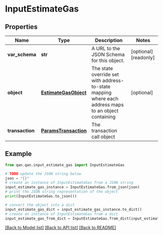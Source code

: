 # InputEstimateGas


## Properties

Name | Type | Description | Notes
------------ | ------------- | ------------- | -------------
**var_schema** | **str** | A URL to the JSON Schema for this object. | [optional] [readonly] 
**object** | [**EstimateGasObject**](EstimateGasObject.md) | The state override set with address-to-state mapping where each address maps to an object containing | [optional] 
**transaction** | [**ParamsTransaction**](ParamsTransaction.md) | The transaction call object | 

## Example

```python
from qan.qan.input_estimate_gas import InputEstimateGas

# TODO update the JSON string below
json = "{}"
# create an instance of InputEstimateGas from a JSON string
input_estimate_gas_instance = InputEstimateGas.from_json(json)
# print the JSON string representation of the object
print(InputEstimateGas.to_json())

# convert the object into a dict
input_estimate_gas_dict = input_estimate_gas_instance.to_dict()
# create an instance of InputEstimateGas from a dict
input_estimate_gas_from_dict = InputEstimateGas.from_dict(input_estimate_gas_dict)
```
[[Back to Model list]](../README.md#documentation-for-models) [[Back to API list]](../README.md#documentation-for-api-endpoints) [[Back to README]](../README.md)


